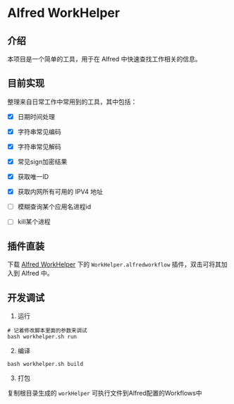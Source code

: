 # Alfred WorkHelper

## 介绍

本项目是一个简单的工具，用于在 Alfred 中快速查找工作相关的信息。

## 目前实现

整理来自日常工作中常用到的工具，其中包括：

- [x] 日期时间处理

- [x] 字符串常见编码

- [x] 字符串常见解码

- [x] 常见sign加密结果

- [x] 获取唯一ID

- [x] 获取内网所有可用的 IPV4 地址

- [ ] 模糊查询某个应用名进程id

- [ ] kill某个进程

## 插件直装

下载 [Alfred WorkHelper](https://github.com/yqchilde/alfred-workhelper/tree/main/alfred_workflow) 下的 `WorkHelper.alfredworkflow` 插件，双击可将其加入到 Alfred 中。

## 开发调试

1. 运行

```shell
# 记着修改脚本里面的参数来调试
bash workhelper.sh run 
```

2. 编译

```shell
bash workhelper.sh build
```

3. 打包

复制根目录生成的 `workHelper` 可执行文件到Alfred配置的Workflows中
